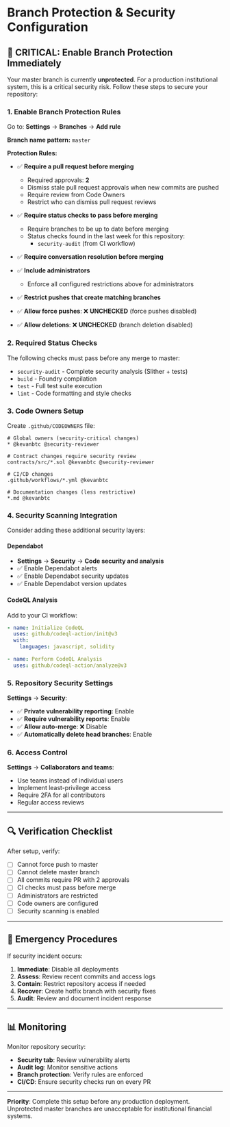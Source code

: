 # Branch Protection & Security Configuration

## 🚨 CRITICAL: Enable Branch Protection Immediately

Your master branch is currently **unprotected**. For a production institutional system, this is a critical security risk. Follow these steps to secure your repository:

### 1. Enable Branch Protection Rules

Go to: **Settings** → **Branches** → **Add rule**

**Branch name pattern:** `master`

**Protection Rules:**
- ✅ **Require a pull request before merging**
  - Required approvals: **2**
  - Dismiss stale pull request approvals when new commits are pushed
  - Require review from Code Owners
  - Restrict who can dismiss pull request reviews

- ✅ **Require status checks to pass before merging**
  - Require branches to be up to date before merging
  - Status checks found in the last week for this repository:
    - `security-audit` (from CI workflow)

- ✅ **Require conversation resolution before merging**

- ✅ **Include administrators**
  - Enforce all configured restrictions above for administrators

- ✅ **Restrict pushes that create matching branches**
- ✅ **Allow force pushes**: ❌ **UNCHECKED** (force pushes disabled)
- ✅ **Allow deletions**: ❌ **UNCHECKED** (branch deletion disabled)

### 2. Required Status Checks

The following checks must pass before any merge to master:

- `security-audit` - Complete security analysis (Slither + tests)
- `build` - Foundry compilation
- `test` - Full test suite execution
- `lint` - Code formatting and style checks

### 3. Code Owners Setup

Create `.github/CODEOWNERS` file:

```
# Global owners (security-critical changes)
* @kevanbtc @security-reviewer

# Contract changes require security review
contracts/src/*.sol @kevanbtc @security-reviewer

# CI/CD changes
.github/workflows/*.yml @kevanbtc

# Documentation changes (less restrictive)
*.md @kevanbtc
```

### 4. Security Scanning Integration

Consider adding these additional security layers:

#### Dependabot
- **Settings** → **Security** → **Code security and analysis**
- ✅ Enable Dependabot alerts
- ✅ Enable Dependabot security updates
- ✅ Enable Dependabot version updates

#### CodeQL Analysis
Add to your CI workflow:

```yaml
- name: Initialize CodeQL
  uses: github/codeql-action/init@v3
  with:
    languages: javascript, solidity

- name: Perform CodeQL Analysis
  uses: github/codeql-action/analyze@v3
```

### 5. Repository Security Settings

**Settings** → **Security**:

- ✅ **Private vulnerability reporting**: Enable
- ✅ **Require vulnerability reports**: Enable
- ✅ **Allow auto-merge**: ❌ Disable
- ✅ **Automatically delete head branches**: Enable

### 6. Access Control

**Settings** → **Collaborators and teams**:

- Use teams instead of individual users
- Implement least-privilege access
- Require 2FA for all contributors
- Regular access reviews

---

## 🔍 Verification Checklist

After setup, verify:

- [ ] Cannot force push to master
- [ ] Cannot delete master branch
- [ ] All commits require PR with 2 approvals
- [ ] CI checks must pass before merge
- [ ] Administrators are restricted
- [ ] Code owners are configured
- [ ] Security scanning is enabled

---

## 🚨 Emergency Procedures

If security incident occurs:

1. **Immediate**: Disable all deployments
2. **Assess**: Review recent commits and access logs
3. **Contain**: Restrict repository access if needed
4. **Recover**: Create hotfix branch with security fixes
5. **Audit**: Review and document incident response

---

## 📊 Monitoring

Monitor repository security:

- **Security tab**: Review vulnerability alerts
- **Audit log**: Monitor sensitive actions
- **Branch protection**: Verify rules are enforced
- **CI/CD**: Ensure security checks run on every PR

---

**Priority**: Complete this setup before any production deployment. Unprotected master branches are unacceptable for institutional financial systems.